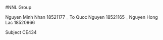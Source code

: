 #NNL Group 

Nguyen Minh Nhan 18521177 _ To Quoc Nguyen 18521165 _ Nguyen Hong Lac 18520966

Subject CE434
